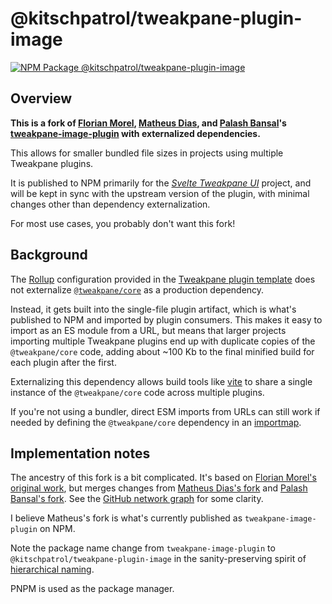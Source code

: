# @kitschpatrol/tweakpane-plugin-image

[![NPM Package @kitschpatrol/tweakpane-plugin-image](https://img.shields.io/npm/v/@kitschpatrol/tweakpane-plugin-image.svg)](https://npmjs.com/package/@kitschpatrol/tweakpane-plugin-image)

## Overview

**This is a fork of [Florian Morel](http://ayamflow.fr), [Matheus Dias](https://github.com/metehus), and [Palash Bansal](https://github.com/repalash)'s [tweakpane-image-plugin](https://github.com/metehus/tweakpane-image-plugin) with externalized dependencies.**

This allows for smaller bundled file sizes in projects using multiple Tweakpane plugins.

It is published to NPM primarily for the [_Svelte Tweakpane UI_](https://kitschpatrol.com/svelte-tweakpane-ui) project, and will be kept in sync with the upstream version of the plugin, with minimal changes other than dependency externalization.

For most use cases, you probably don't want this fork!

## Background

The [Rollup](https://rollupjs.org) configuration provided in the [Tweakpane plugin template](https://github.com/tweakpane/plugin-template) does not externalize [`@tweakpane/core`](https://github.com/cocopon/tweakpane/tree/main/packages/core) as a production dependency.

Instead, it gets built into the single-file plugin artifact, which is what's published to NPM and imported by plugin consumers. This makes it easy to import as an ES module from a URL, but means that larger projects importing multiple Tweakpane plugins end up with duplicate copies of the `@tweakpane/core` code, adding about ~100 Kb to the final minified build for each plugin after the first.

Externalizing this dependency allows build tools like [vite](https://vitejs.dev) to share a single instance of the `@tweakpane/core` code across multiple plugins.

If you're not using a bundler, direct ESM imports from URLs can still work if needed by defining the `@tweakpane/core` dependency in an [importmap](https://developer.mozilla.org/en-US/docs/Web/HTML/Element/script/type/importmap).

## Implementation notes

The ancestry of this fork is a bit complicated. It's based on [Florian Morel's original work](https://github.com/ayamflow/tweakpane-image-plugin), but merges changes from [Matheus Dias's fork](https://github.com/metehus/tweakpane-image-plugin) and [Palash Bansal's fork](https://github.com/repalash/tweakpane-image-plugin). See the [GitHub network graph](https://github.com/kitschpatrol/tweakpane-plugin-image/network) for some clarity.

I believe Matheus's fork is what's currently published as `tweakpane-image-plugin` on NPM.

Note the package name change from `tweakpane-image-plugin` to `@kitschpatrol/tweakpane-plugin-image` in the sanity-preserving spirit of [hierarchical naming](https://en.wikipedia.org/wiki/Reverse_domain_name_notation).

PNPM is used as the package manager.
